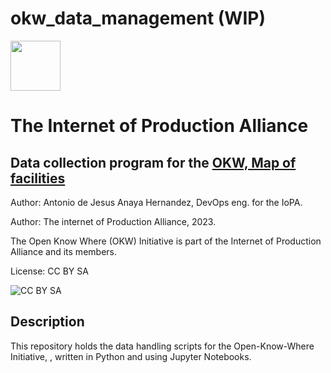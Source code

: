 # okw_data_management (WIP)

<img src="https://pbs.twimg.com/profile_images/1092394418135539713/eplLRcDN_400x400.jpg" width=80px style="text-align:right"><h1>The Internet of Production Alliance </h1>

## Data collection program for the [OKW, Map of facilities](https://www.internetofproduction.org/open-know-where)

Author: Antonio de Jesus Anaya Hernandez, DevOps eng. for the IoPA.

Author: The internet of Production Alliance, 2023.

The Open Know Where (OKW) Initiative is part of the Internet of Production Alliance and its members.

License: CC BY SA

![CC BY SA](https://mirrors.creativecommons.org/presskit/buttons/88x31/svg/by-sa.svg)

## Description

This repository holds the data handling scripts for the Open-Know-Where Initiative, , written in Python and using Jupyter Notebooks.
